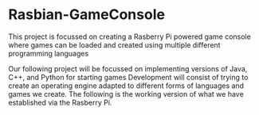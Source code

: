 # Rasbian-GameConsole
This project is focussed on creating a Rasberry Pi powered game console where games can be loaded and created using multiple different programming languages  

Our following project will be focussed on implementing versions of Java, C++, and Python for starting games Development will consist of trying to create an operating engine adapted to different forms of languages and games we create. The following is the working version of what we have established via the Rasberry Pi.

